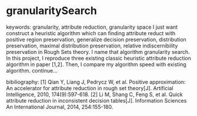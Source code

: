 # granularitySearch
keywords: granularity, attribute reduction, granularity space
  I just want construct a heuristic algorithm which can finding attribute reduct with positive region preservation, generalize decision preservation, distribution preservation, maximal distribution preservation, relative indiscernibility preservation in Rough Sets theory. I name that algorithm granularity search.
  In this project, I reproduce three existing classic heuristic attribute reduction algorithm in paper [1,2]. Then, I compare my algorithm speed with existing algorithm.
  continue...
  
  
  bibiliography:
  [1] Qian Y, Liang J, Pedrycz W, et al. Positive approximation: An accelerator for attribute reduction in rough set theory[J]. Artificial Intelligence, 2010, 174(9):597-618.
  [2] Li M, Shang C, Feng S, et al. Quick attribute reduction in inconsistent decision tables[J]. Information Sciences An International Journal, 2014, 254:155-180.
